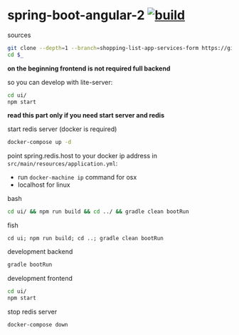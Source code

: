 spring-boot-angular-2 [![build](https://travis-ci.org/daggerok/spring-boot-angular-2.svg?branch=shopping-list-app-services-form)](https://travis-ci.org/daggerok/spring-boot-angular-2)
=====================

sources

```bash
git clone --depth=1 --branch=shopping-list-app-services-form https://github.com/daggerok/spring-boot-angular-2.git spring-boot-angular-2
cd $_
```

**on the beginning frontend is not required full backend**

so you can develop with lite-server:

```sh
cd ui/
npm start
```

**read this part only if you need start server and redis**

start redis server (docker is required)

```bash
docker-compose up -d
```

point spring.redis.host to your docker ip address in `src/main/resources/application.yml`:

  - run `docker-machine ip` command for osx
  - localhost for linux

bash

```bash
cd ui/ && npm run build && cd ../ && gradle clean bootRun
```

fish

```fish
cd ui; npm run build; cd ..; gradle clean bootRun
```

development backend

```bash
gradle bootRun
```

development frontend

```bash
cd ui/
npm start
```

stop redis server

```bash
docker-compose down
```

